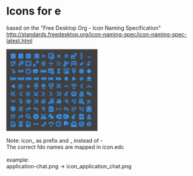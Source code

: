 Icons for e
======
based on the "Free Desktop Org - Icon Naming Specification"<br>
http://standards.freedesktop.org/icon-naming-spec/icon-naming-spec-latest.html

![actions at 16x16](https://github.com/wfx/eicons/blob/master/data/actions_16.png)

Note:
icon_ as prefix and _ instead of -<br>
The correct fdo names are mapped in icon.edc<br>
<br>
example:<br>
application-chat.png -> icon_application_chat.png<br>


